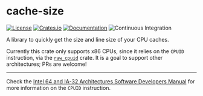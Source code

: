 # cache-size
[![License](https://img.shields.io/badge/License-BSD%203--Clause-blue.svg)](https://opensource.org/licenses/BSD-3-Clause) [![Crates.io](https://img.shields.io/crates/v/cache-size.svg)](https://crates.io/crates/cache-size) [![Documentation](https://docs.rs/cache-size/badge.svg)](https://docs.rs/cache-size) ![Continuous Integration](https://github.com/lovesegfault/cache-size/workflows/Continuous%20Integration/badge.svg)

A library to quickly get the size and line size of your CPU caches.

Currently this crate only supports x86 CPUs, since it relies on the `CPUID` instruction, via
the [`raw_cpuid`][raw_cpuid] crate. It is a goal to support other architectures; PRs are
welcome!

---
Check the [Intel 64 and IA-32 Architectures Software Developers Manual](https://software.intel.com/sites/default/files/managed/39/c5/325462-sdm-vol-1-2abcd-3abcd.pdf)
for more information on the `CPUID` instruction.

[raw_cpuid]: https://github.com/gz/rust-cpuid
